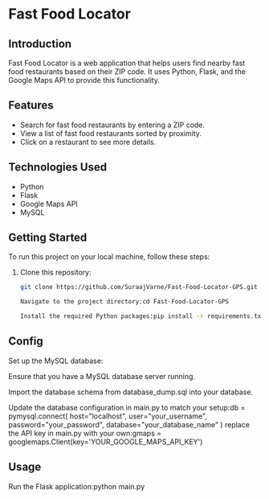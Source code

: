 # Fast Food Locator

## Introduction

Fast Food Locator is a web application that helps users find nearby fast food restaurants based on their ZIP code. It uses Python, Flask, and the Google Maps API to provide this functionality.

## Features

- Search for fast food restaurants by entering a ZIP code.
- View a list of fast food restaurants sorted by proximity.
- Click on a restaurant to see more details.

## Technologies Used

- Python
- Flask
- Google Maps API
- MySQL

## Getting Started

To run this project on your local machine, follow these steps:

1. Clone this repository:
   ```bash
   git clone https://github.com/SuraajVarne/Fast-Food-Locator-GPS.git

   Navigate to the project directory:cd Fast-Food-Locator-GPS

   Install the required Python packages:pip install -r requirements.txt

## Config 

Set up the MySQL database:

Ensure that you have a MySQL database server running.

Import the database schema from database_dump.sql into your database.

Update the database configuration in main.py to match your setup:db = pymysql.connect(
    host="localhost",
    user="your_username",
    password="your_password",
    database="your_database_name"
) replace the API key in main.py with your own:gmaps = googlemaps.Client(key='YOUR_GOOGLE_MAPS_API_KEY')

## Usage 
Run the Flask application:python main.py

